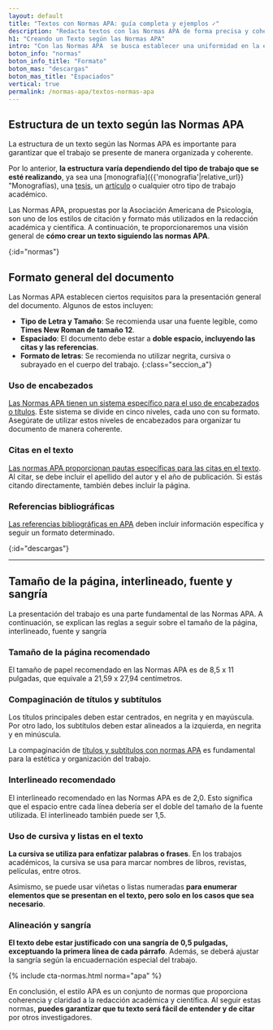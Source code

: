 ```yaml
---
layout: default
title: "Textos con Normas APA: guía completa y ejemplos ✓"
description: "Redacta textos con las Normas APA de forma precisa y coherente. 📝 Mira ejemplos prácticos para estructurar tus textos académicos según las pautas establecidas"
h1: "Creando un Texto según las Normas APA"
intro: "Con las Normas APA  se busca establecer una uniformidad en la estructura y una adecuada citación de las fuentes utilizadas, lo que es fundamental para el otorgamiento de crédito académico."
boton_info: "normas"
boton_info_title: "Formato"
boton_mas: "descargas"
boton_mas_title: "Espaciados"
vertical: true
permalink: /normas-apa/textos-normas-apa
---
```

## Estructura de un texto según las Normas APA

La estructura de un texto según las Normas APA es importante para garantizar que el trabajo se presente de manera organizada y coherente.

Por lo anterior, **la estructura varía dependiendo del tipo de trabajo que se esté realizando**, ya sea una [monografía]({{'monografia'|relative_url}} "Monografías), una [tesis]({{'tesis-normas-apa'|relative_url}}), un [artículo]({{'articulos-con-normas-apa'|relative_url}} "Artículos") o cualquier otro tipo de trabajo académico.

Las Normas APA, propuestas por la Asociación Americana de Psicología, son uno de los estilos de citación y formato más utilizados en la redacción académica y científica. A continuación, te proporcionaremos una visión general de **cómo crear un texto siguiendo las normas APA**.
<!-- Anclaje para que la barra fijada no cubra el siguiente subtítulo -->
{:id="normas"}

## Formato general del documento

Las Normas APA establecen ciertos requisitos para la presentación general del documento. Algunos de estos incluyen:

- **Tipo de Letra y Tamaño**: Se recomienda usar una fuente legible, como **Times New Roman de tamaño 12**.
- **Espaciado**: El documento debe estar a **doble espacio, incluyendo las citas y las referencias**.
- **Formato de letras**: Se recomienda no utilizar negrita, cursiva o subrayado en el cuerpo del trabajo.
{:class="seccion_a"}

### Uso de encabezados

[Las Normas APA tienen un sistema específico para el uso de encabezados o títulos]({{'normas-apa/titulos-y-subtitulos-normas-apa'|relative_url}} "Titulos y subtítulos normas APA"). Este sistema se divide en cinco niveles, cada uno con su formato. Asegúrate de utilizar estos niveles de encabezados para organizar tu documento de manera coherente.

### Citas en el texto

[Las normas APA proporcionan pautas específicas para las citas en el texto]({{'normas-apa/citas-normas-apa'|relative_url}} "Citas normas APA"). Al citar, se debe incluir el apellido del autor y el año de publicación. Si estás citando directamente, también debes incluir la página.

### Referencias bibliográficas

[Las referencias bibliográficas en APA]({{'normas-apa/referencias-bibliograficas-normas-apa'|relative_url}} "Referencias Bibliograficas APA") deben incluir información específica y seguir un formato determinado.
<!-- Anclaje para que la barra fijada no cubra el siguiente subtítulo -->
{:id="descargas"}

----

## Tamaño de la página, interlineado, fuente y sangría

La presentación del trabajo es una parte fundamental de las Normas APA. A continuación, se explican las reglas a seguir sobre el tamaño de la página, interlineado, fuente y sangría

### Tamaño de la página recomendado

El tamaño de papel recomendado en las Normas APA es de 8,5 x 11 pulgadas, que equivale a 21,59 x 27,94 centímetros.

### Compaginación de títulos y subtítulos

Los títulos principales deben estar centrados, en negrita y en mayúscula. Por otro lado, los subtítulos deben estar alineados a la izquierda, en negrita y en minúscula.

La compaginación de [títulos y subtítulos con normas APA]({{'normas-apa/titulos-y-subtitulos-normas-apa'|relative_url}} "Títulos y subtítulos normas APA") es fundamental para la estética y organización del trabajo.

### Interlineado recomendado

El interlineado recomendado en las Normas APA es de 2,0. Esto significa que el espacio entre cada línea debería ser el doble del tamaño de la fuente utilizada. El interlineado también puede ser 1,5.

### Uso de cursiva y listas en el texto

**La cursiva se utiliza para enfatizar palabras o frases**. En los trabajos académicos, la cursiva se usa para marcar nombres de libros, revistas, películas, entre otros.

Asimismo, se puede usar viñetas o listas numeradas **para enumerar elementos que se presentan en el texto, pero solo en los casos que sea necesario**.

### Alineación y sangría

**El texto debe estar justificado con una sangría de 0,5 pulgadas, exceptuando la primera línea de cada párrafo**. Además, se deberá ajustar la sangría según la encuadernación especial del trabajo.

{% include cta-normas.html norma="apa" %}

En conclusión, el estilo APA es un conjunto de normas que proporciona coherencia y claridad a la redacción académica y científica. Al seguir estas normas, **puedes garantizar que tu texto será fácil de entender y de citar** por otros investigadores.
